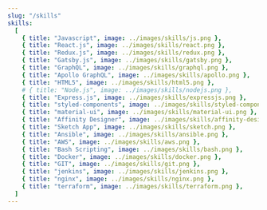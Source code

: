 ```yaml
---
slug: "/skills"
skills:
  [
    { title: "Javascript", image: ../images/skills/js.png },
    { title: "React.js", image: ../images/skills/react.png },
    { title: "Redux.js", image: ../images/skills/redux.png },
    { title: "Gatsby.js", image: ../images/skills/gatsby.png },
    { title: "GraphQL", image: ../images/skills/graphql.png },
    { title: "Apollo GraphQL", image: ../images/skills/apollo.png },
    { title: "HTML5", image: ../images/skills/html5.png },
    # { title: "Node.js", image: ../images/skills/nodejs.png },
    { title: "Express.js", image: ../images/skills/expressjs.png },
    { title: "styled-components", image: ../images/skills/styled-components.png },
    { title: "material-ui", image: ../images/skills/material-ui.png },
    { title: "Affinity Designer", image: ../images/skills/affinity-designer.png },
    { title: "Sketch App", image: ../images/skills/sketch.png },
    { title: "Ansible", image: ../images/skills/ansible.png },
    { title: "AWS", image: ../images/skills/aws.png },
    { title: "Bash Scripting", image: ../images/skills/bash.png },
    { title: "Docker", image: ../images/skills/docker.png },
    { title: "GIT", image: ../images/skills/git.png },
    { title: "jenkins", image: ../images/skills/jenkins.png },
    { title: "nginx", image: ../images/skills/nginx.png },
    { title: "terraform", image: ../images/skills/terraform.png },
  ]
---
```

